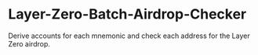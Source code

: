 # Layer-Zero-Batch-Airdrop-Checker
Derive accounts for each mnemonic and check each address for the Layer Zero airdrop.

